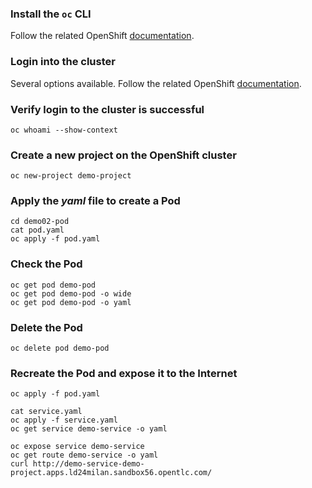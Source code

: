 ### Install the `oc` CLI

Follow the related OpenShift [documentation](https://docs.redhat.com/en/documentation/openshift_container_platform/4.16/html/cli_tools/openshift-cli-oc#cli-about-cli_cli-developer-commands). 

### Login into the cluster

Several options available. Follow the related OpenShift [documentation](https://docs.redhat.com/en/documentation/openshift_container_platform/4.16/html/installing/installing-on-ibm-power#cli-logging-in-kubeadmin_installing-ibm-power). 

### Verify login to the cluster is successful

```
oc whoami --show-context
```


### Create a new project on the OpenShift cluster

```
oc new-project demo-project
```

### Apply the _yaml_ file to create a Pod

```
cd demo02-pod
cat pod.yaml
oc apply -f pod.yaml
```

### Check the Pod


```
oc get pod demo-pod
oc get pod demo-pod -o wide
oc get pod demo-pod -o yaml
```

### Delete the Pod

```
oc delete pod demo-pod
```

### Recreate the Pod and expose it to the Internet

```
oc apply -f pod.yaml
```
```
cat service.yaml
oc apply -f service.yaml
oc get service demo-service -o yaml
```
```
oc expose service demo-service
oc get route demo-service -o yaml
curl http://demo-service-demo-project.apps.ld24milan.sandbox56.opentlc.com/
```